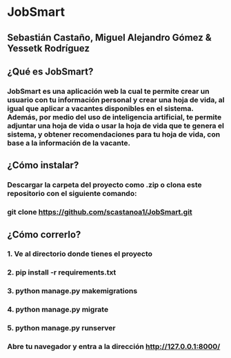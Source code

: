 # JobSmart

## Sebastián Castaño, Miguel Alejandro Gómez & Yessetk Rodríguez

## ¿Qué es JobSmart?
### JobSmart es una aplicación web la cual te permite crear un usuario con tu información personal y crear una hoja de vida, al igual que aplicar a vacantes disponibles en el sistema. Además, por medio del uso de inteligencia artificial, te permite adjuntar una hoja de vida o usar la hoja de vida que te genera el sistema, y obtener recomendaciones para tu hoja de vida, con base a la información de la vacante. 

## ¿Cómo instalar?
### Descargar la carpeta del proyecto como .zip o clona este repositorio con el siguiente comando:
### git clone https://github.com/scastanoa1/JobSmart.git

## ¿Cómo correrlo?
### 1. Ve al directorio donde tienes el proyecto
### 2. pip install -r requirements.txt
### 3. python manage.py makemigrations
### 4. python manage.py migrate
### 5. python manage.py runserver
### Abre tu navegador y entra a la dirección http://127.0.0.1:8000/
